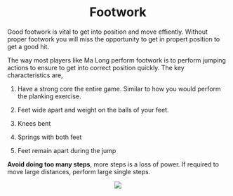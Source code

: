 <div align="center">
    <h1> Footwork </h1>
</div>

Good footwork is vital to get into position and move effiently. Without proper footwork you will miss the opportunity to get in propert position to get a good hit.

The way most players like Ma Long perform footwork is to perform jumping actions to ensure to get into correct position quickly. The key characteristics are,

1. Have a strong core the entire game. Similar to how you would perform the planking exercise.
2. Feet wide apart and weight on the balls of your feet.

3. Knees bent
4. Springs with both feet
5. Feet remain apart during the jump

**Avoid doing too many steps**, more steps is a loss of power. If required to move large distances, perform large single steps.

<div align="center">
    <img src="./images/ma_long_footwork.gif/">
</div>
